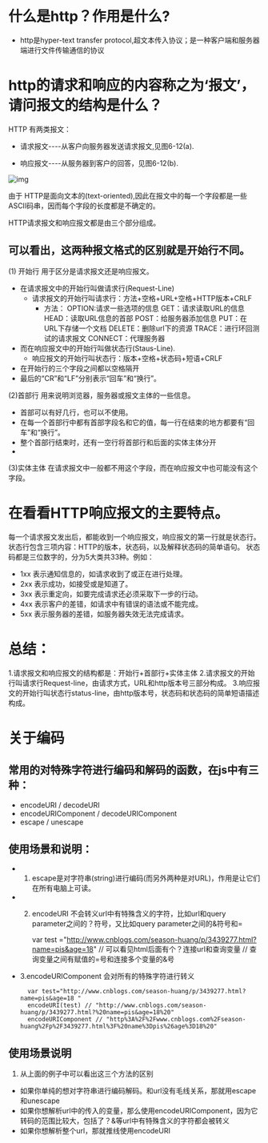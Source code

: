# 什么是http？作用是什么?
- http是hyper-text transfer protocol,超文本传入协议；是一种客户端和服务器端进行文件传输通信的协议

# http的请求和响应的内容称之为‘报文’，请问报文的结构是什么？
HTTP 有两类报文：

- 请求报文----从客户向服务器发送请求报文,见图6-12(a).

- 响应报文----从服务器到客户的回答，见图6-12(b).


![img](../img/http.PNG)


由于 HTTP是面向文本的(text-oriented),因此在报文中的每一个字段都是一些ASCII码串，因而每个字段的长度都是不确定的。


HTTP请求报文和响应报文都是由三个部分组成。
## 可以看出，这两种报文格式的区别就是<b>开始行</b>不同。
(1) 开始行 用于区分是请求报文还是响应报文。

- 在请求报文中的开始行叫做请求行(Request-Line)
	- 请求报文的开始行叫请求行：方法+空格+URL+空格+HTTP版本+CRLF
		- 方法：
			OPTION:请求一些选项的信息
			GET：请求读取URL的信息
			HEAD：读取URL信息的首部
			POST：给服务器添加信息
			PUT：在URL下存储一个文档
			DELETE：删除url下的资源
			TRACE：进行环回测试的请求报文
			CONNECT：代理服务器
- 而在响应报文中的开始行叫做状态行(Staus-Line).
	- 响应报文的开始行叫状态行：版本+空格+状态码+短语+CRLF
- 在开始行的三个字段之间都以空格隔开
- 最后的“CR”和“LF”分别表示“回车”和“换行”。

(2)首部行 用来说明浏览器，服务器或报文主体的一些信息。

- 首部可以有好几行，也可以不使用。
- 在每一个首部行中都有首部字段名和它的值，每一行在结束的地方都要有“回车”和“换行”。
- 整个首部行结束时，还有一空行将首部行和后面的实体主体分开
- 
(3)实体主体 在请求报文中一般都不用这个字段，而在响应报文中也可能没有这个字段。

# 在看看HTTP响应报文的主要特点。
每一个请求报文发出后，都能收到一个响应报文，响应报文的第一行就是状态行。
状态行包含三项内容：HTTP的版本，状态码，以及解释状态码的简单语句。
状态码都是三位数字的，分为5大类共33种。例如：

- 1xx 表示通知信息的，如请求收到了或正在进行处理。
- 2xx 表示成功，如接受或是知道了。
- 3xx 表示重定向，如要完成请求还必须采取下一步的行动。
- 4xx 表示客户的差错，如请求中有错误的语法或不能完成。
- 5xx 表示服务器的差错，如服务器失效无法完成请求。

# 总结：
1.请求报文和响应报文的结构都是：开始行+首部行+实体主体
2.请求报文的开始行叫请求行Request-line，由请求方式，URL和http版本号三部分构成。
3.响应报文的开始行叫状态行status-line，由http版本号，状态码和状态码的简单短语描述构成。

# 关于编码
## 常用的对特殊字符进行编码和解码的函数，在js中有三种：
- encodeURI / decodeURI
- encodeURIComponent / decodeURIComponent
- escape / unescape

## 使用场景和说明：
- 1. escape是对字符串(string)进行编码(而另外两种是对URL)，作用是让它们在所有电脑上可读。
- 2. encodeURI 不会转义url中有特殊含义的字符，比如url和query parameter之间的？符号，又比如query parameter之间的&符号和=

		var test ="http://www.cnblogs.com/season-huang/p/3439277.html?name=pis&age=18"
		// 可以看见html后面有个？连接url和查询变量
		// 查询变量之间有赋值的=号和连接多个变量的&号
- 3.encodeURIComponent 会对所有的特殊字符进行转义
		
		var test="http://www.cnblogs.com/season-huang/p/3439277.html? name=pis&age=18 "
		encodeURI(test) // "http://www.cnblogs.com/season-huang/p/3439277.html?%20name=pis&age=18%20"
		encodeURIComponent // "http%3A%2F%2Fwww.cnblogs.com%2Fseason-huang%2Fp%2F3439277.html%3F%20name%3Dpis%26age%3D18%20"

## 使用场景说明

1. 从上面的例子中可以看出这三个方法的区别

- 如果你单纯的想对字符串进行编码解码。和url没有毛线关系，那就用escape和unescape
- 如果你想解析url中的传入的变量，那么使用encodeURIComponent，因为它转码的范围比较大，包括了？&等url中有特殊含义的字符都会被转义
- 如果你想解析整个url，那就推线使用encodeURI
